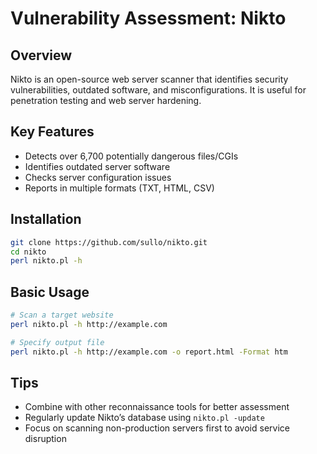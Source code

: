 # Vulnerability Assessment: Nikto

## Overview
Nikto is an open-source web server scanner that identifies security vulnerabilities, outdated software, and misconfigurations. It is useful for penetration testing and web server hardening.

## Key Features
- Detects over 6,700 potentially dangerous files/CGIs
- Identifies outdated server software
- Checks server configuration issues
- Reports in multiple formats (TXT, HTML, CSV)

## Installation
```bash
git clone https://github.com/sullo/nikto.git
cd nikto
perl nikto.pl -h
```

## Basic Usage
```bash
# Scan a target website
perl nikto.pl -h http://example.com

# Specify output file
perl nikto.pl -h http://example.com -o report.html -Format htm
```

## Tips
- Combine with other reconnaissance tools for better assessment
- Regularly update Nikto’s database using `nikto.pl -update`
- Focus on scanning non-production servers first to avoid service disruption